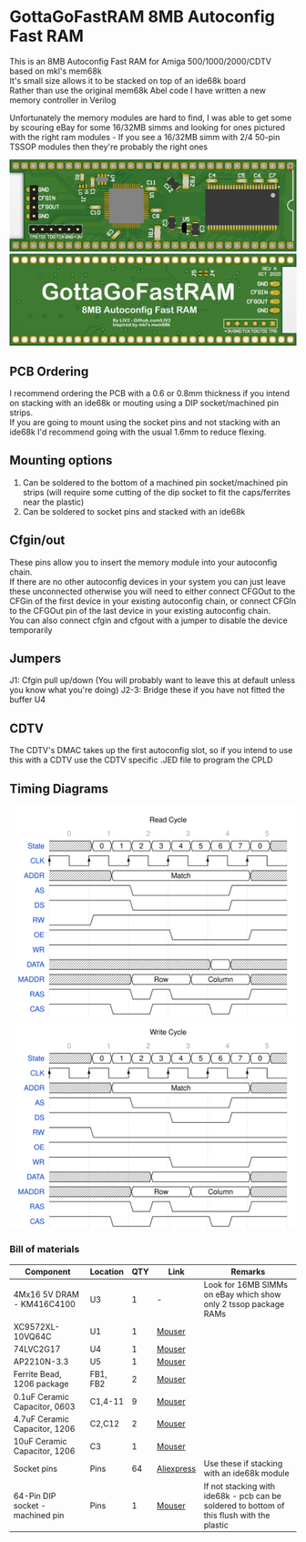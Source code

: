 # GottaGoFastRAM 8MB Autoconfig Fast RAM

This is an 8MB Autoconfig Fast RAM for Amiga 500/1000/2000/CDTV based on mkl's mem68k  
It's small size allows it to be stacked on top of an ide68k board  
Rather than use the original mem68k Abel code I have written a new memory controller in Verilog

Unfortunately the memory modules are hard to find, I was able to get some by scouring eBay for some 16/32MB simms and looking for ones pictured with the right ram modules - If you see a 16/32MB simm with 2/4 50-pin TSSOP modules then they're probably the right ones

![PCB](Images/pcb.png?raw=True)

## PCB Ordering
I recommend ordering the PCB with a 0.6 or 0.8mm thickness if you intend on stacking with an ide68k or mouting using a DIP socket/machined pin strips.  
If you are going to mount using the socket pins and not stacking with an ide68k I'd recommend going with the usual 1.6mm to reduce flexing.

## Mounting options

1. Can be soldered to the bottom of a machined pin socket/machined pin strips (will require some cutting of the dip socket to fit the caps/ferrites near the plastic)
2. Can be soldered to socket pins and stacked with an ide68k

## Cfgin/out
These pins allow you to insert the memory module into your autoconfig chain.  
If there are no other autoconfig devices in your system you can just leave these unconnected otherwise you will need to either connect CFGOut to the CFGin of the first device in your existing autoconfig chain, or connect CFGIn to the CFGOut pin of the last device in your existing autoconfig chain.  
You can also connect cfgin and cfgout with a jumper to disable the device temporarily

## Jumpers
J1: Cfgin pull up/down (You will probably want to leave this at default unless you know what you're doing)
J2-3: Bridge these if you have not fitted the buffer U4

## CDTV
The CDTV's DMAC takes up the first autoconfig slot, so if you intend to use this with a CDTV use the CDTV specific .JED file to program the CPLD

## Timing Diagrams
![Read Cycle](Images/read.svg?raw=True)  
![Write Cycle](Images/write.svg?raw=True)

### Bill of materials
|Component|Location|QTY|Link|Remarks|
|---------|--------|---|------|--------|
|4Mx16 5V DRAM - KM416C4100|U3|1|-|Look for 16MB SIMMs on eBay which show only 2 tssop package RAMs|
|XC9572XL-10VQ64C|U1|1|[Mouser](https://www.mouser.se/ProductDetail/217-C9572XL-10VQG64C)||
|74LVC2G17|U4|1|[Mouser](https://www.mouser.com/ProductDetail/771-74LVC2G17GVQ100H)||
|AP2210N-3.3|U5|1|[Mouser](https://www.mouser.com/ProductDetail/621-AP2210N-3.3TRG1)||
|Ferrite Bead, 1206 package|FB1, FB2|2|[Mouser](https://www.mouser.com/ProductDetail/875-MI1206K601R-10)||
|0.1uF Ceramic Capacitor, 0603|C1,4-11|9|[Mouser](https://www.mouser.com/ProductDetail/80-C603C104K5RAC3121)||
|4.7uF Ceramic Capacitor, 1206|C2,C12|2|[Mouser](https://www.mouser.com/ProductDetail/791-1206X475K160CT)||
|10uF Ceramic Capacitor, 1206|C3|1|[Mouser](https://www.mouser.com/ProductDetail/80-C1206C106K4R)||
|Socket pins|Pins|64|[Aliexpress](https://www.aliexpress.com/item/32791545218.html?spm=a2g0o.productlist.0.0.6e223b55CVrXSq&algo_pvid=8fda9f5a-6e07-4dc8-9ed4-bd809bf75756&algo_expid=8fda9f5a-6e07-4dc8-9ed4-bd809bf75756-0&btsid=2100bde316043149660504011ef819&ws_ab_test=searchweb0_0,searchweb201602_,searchweb201603_)|Use these if stacking with an ide68k module|
|64-Pin DIP socket - machined pin|Pins|1|[Mouser](https://www.mouser.com/ProductDetail/575-193964)|If not stacking with ide68k - pcb can be soldered to bottom of this flush with the plastic|
